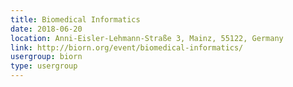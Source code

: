 ```yaml
---
title: Biomedical Informatics
date: 2018-06-20
location: Anni-Eisler-Lehmann-Straße 3, Mainz, 55122, Germany
link: http://biorn.org/event/biomedical-informatics/
usergroup: biorn
type: usergroup
---
```


